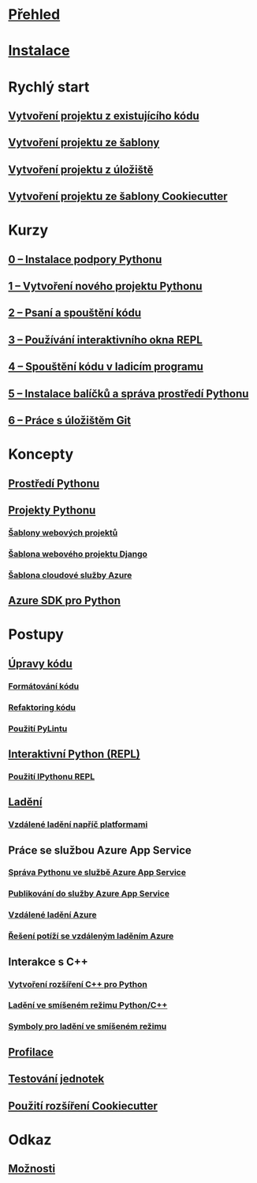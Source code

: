 # [Přehled](python-in-visual-studio.md)
# [Instalace](installation.md)
# Rychlý start
## [Vytvoření projektu z existujícího kódu](quickstart-01-project-from-existing.md)
## [Vytvoření projektu ze šablony](quickstart-02-project-from-template.md)
## [Vytvoření projektu z úložiště](quickstart-03-project-from-repository.md)
## [Vytvoření projektu ze šablony Cookiecutter](quickstart-04-project-from-cookiecutter.md)
# Kurzy
## [0 – Instalace podpory Pythonu](vs-tutorial-01-00.md)
## [1 – Vytvoření nového projektu Pythonu](vs-tutorial-01-01.md)
## [2 – Psaní a spouštění kódu](vs-tutorial-01-02.md)
## [3 – Používání interaktivního okna REPL](vs-tutorial-01-03.md)
## [4 – Spouštění kódu v ladicím programu](vs-tutorial-01-04.md)
## [5 – Instalace balíčků a správa prostředí Pythonu](vs-tutorial-01-05.md)
## [6 – Práce s úložištěm Git](vs-tutorial-01-06.md)
# Koncepty
## [Prostředí Pythonu](python-environments.md)
## [Projekty Pythonu](python-projects.md)
### [Šablony webových projektů](template-web.md)
### [Šablona webového projektu Django](template-django.md)
### [Šablona cloudové služby Azure](template-azure-cloud-service.md)
## [Azure SDK pro Python](azure-sdk-for-python.md)
# Postupy
## [Úpravy kódu](code-editing.md)
### [Formátování kódu](code-formatting.md)
### [Refaktoring kódu](code-refactoring.md)
### [Použití PyLintu](code-pylint.md)
## [Interaktivní Python (REPL)](interactive-repl.md)
### [Použití IPythonu REPL](interactive-repl-ipython.md)
## [Ladění](debugging.md)
### [Vzdálené ladění napříč platformami](debugging-cross-platform-remote.md)
## Práce se službou Azure App Service
### [Správa Pythonu ve službě Azure App Service](managing-python-on-azure-app-service.md)
### [Publikování do služby Azure App Service](publishing-to-azure.md)
### [Vzdálené ladění Azure](debugging-azure-remote.md)
### [Řešení potíží se vzdáleným laděním Azure](debugging-azure-remote-troubleshooting.md)
## Interakce s C++
### [Vytvoření rozšíření C++ pro Python](cpp-and-python.md)
### [Ladění ve smíšeném režimu Python/C++](debugging-mixed-mode.md)
### [Symboly pro ladění ve smíšeném režimu](debugging-symbols-for-mixed-mode.md)
## [Profilace](profiling.md)
## [Testování jednotek](unit-testing.md)
## [Použití rozšíření Cookiecutter](cookiecutter.md)
# Odkaz
## [Možnosti](options.md)
